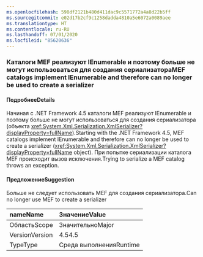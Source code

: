 ```yaml
---
ms.openlocfilehash: 598df2121b480d411dac9c5571772a4a8d22b5ff
ms.sourcegitcommit: e02d17b2cf9c1258dadda4810a5e6072a0089aee
ms.translationtype: HT
ms.contentlocale: ru-RU
ms.lasthandoff: 07/01/2020
ms.locfileid: "85620636"
---
```

### <a name="mef-catalogs-implement-ienumerable-and-therefore-can-no-longer-be-used-to-create-a-serializer"></a><span data-ttu-id="49fa4-101">Каталоги MEF реализуют IEnumerable и поэтому больше не могут использоваться для создания сериализатора</span><span class="sxs-lookup"><span data-stu-id="49fa4-101">MEF catalogs implement IEnumerable and therefore can no longer be used to create a serializer</span></span>

#### <a name="details"></a><span data-ttu-id="49fa4-102">Подробнее</span><span class="sxs-lookup"><span data-stu-id="49fa4-102">Details</span></span>

<span data-ttu-id="49fa4-103">Начиная с .NET Framework 4.5 каталоги MEF реализуют IEnumerable и поэтому больше не могут использоваться для создания сериализатора (объекта <xref:System.Xml.Serialization.XmlSerializer?displayProperty=fullName>).</span><span class="sxs-lookup"><span data-stu-id="49fa4-103">Starting with the .NET Framework 4.5, MEF catalogs implement IEnumerable and therefore can no longer be used to create a serializer (<xref:System.Xml.Serialization.XmlSerializer?displayProperty=fullName> object).</span></span> <span data-ttu-id="49fa4-104">При попытке сериализации каталога MEF происходит вызов исключения.</span><span class="sxs-lookup"><span data-stu-id="49fa4-104">Trying to serialize a MEF catalog throws an exception.</span></span>

#### <a name="suggestion"></a><span data-ttu-id="49fa4-105">Предложение</span><span class="sxs-lookup"><span data-stu-id="49fa4-105">Suggestion</span></span>

<span data-ttu-id="49fa4-106">Больше не следует использовать MEF для создания сериализатора.</span><span class="sxs-lookup"><span data-stu-id="49fa4-106">Can no longer use MEF to create a serializer</span></span>

| <span data-ttu-id="49fa4-107">name</span><span class="sxs-lookup"><span data-stu-id="49fa4-107">Name</span></span>    | <span data-ttu-id="49fa4-108">Значение</span><span class="sxs-lookup"><span data-stu-id="49fa4-108">Value</span></span>       |
|:--------|:------------|
| <span data-ttu-id="49fa4-109">Область</span><span class="sxs-lookup"><span data-stu-id="49fa4-109">Scope</span></span>   |<span data-ttu-id="49fa4-110">Значительно</span><span class="sxs-lookup"><span data-stu-id="49fa4-110">Major</span></span>|
|<span data-ttu-id="49fa4-111">Version</span><span class="sxs-lookup"><span data-stu-id="49fa4-111">Version</span></span>|<span data-ttu-id="49fa4-112">4.5</span><span class="sxs-lookup"><span data-stu-id="49fa4-112">4.5</span></span>|
|<span data-ttu-id="49fa4-113">Type</span><span class="sxs-lookup"><span data-stu-id="49fa4-113">Type</span></span>|<span data-ttu-id="49fa4-114">Среда выполнения</span><span class="sxs-lookup"><span data-stu-id="49fa4-114">Runtime</span></span>|
